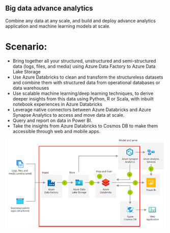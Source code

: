 ## Big data advance analytics
Combine any data at any scale, and build and deploy advance analytics application and machine learning models at scale.

# Scenario:
* Bring together all your structured, unstructured and semi-structured data (logs, files, and media) using Azure Data Factory to Azure Data Lake Storage
* Use Azure Databricks to clean and transform the structureless datasets and combine them with structured data from operational databases or data warehouses
* Use scalable machine learning/deep learning techniques, to derive deeper insights from this data using Python, R or Scala, with inbuilt notebook experiences in Azure Databricks
* Leverage native connectors between Azure Databricks and Azure Synapse Analytics to access and move data at scale.
* Query and report on data in Power BI.
* Take the insights from Azure Databricks to Cosmos DB to make them accessible through web and mobile apps.

![Example Architecture](../../_images/advance-analytics.PNG)
